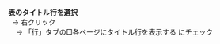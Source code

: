 **表のタイトル行を選択**<br/>
&nbsp;&nbsp;→ 右クリック<br/>
&nbsp;&nbsp;&nbsp;&nbsp;→ 「行」タブの□各ページにタイトル行を表示する にチェック<br/>
